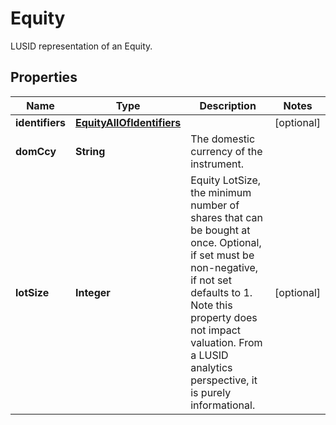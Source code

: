 

# Equity

LUSID representation of an Equity.

## Properties

| Name | Type | Description | Notes |
|------------ | ------------- | ------------- | -------------|
|**identifiers** | [**EquityAllOfIdentifiers**](EquityAllOfIdentifiers.md) |  |  [optional] |
|**domCcy** | **String** | The domestic currency of the instrument. |  |
|**lotSize** | **Integer** | Equity LotSize, the minimum number of shares that can be bought at once.  Optional, if set must be non-negative, if not set defaults to 1.    Note this property does not impact valuation. From a LUSID analytics perspective, it is purely informational. |  [optional] |



